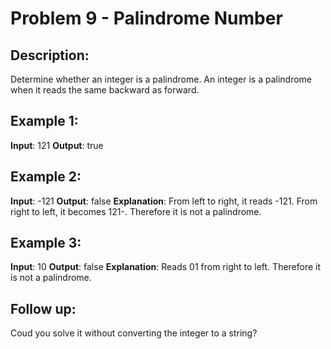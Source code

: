 # Problem 9 - Palindrome Number

## Description:
Determine whether an integer is a palindrome. An integer is a palindrome when it reads the same backward as forward.

## Example 1:
**Input**: 121
**Output**: true

## Example 2:
**Input**: -121
**Output**: false
**Explanation**: From left to right, it reads -121. From right to left, it becomes 121-. Therefore it is not a palindrome.

## Example 3:
**Input**: 10
**Output**: false
**Explanation**: Reads 01 from right to left. Therefore it is not a palindrome.

## Follow up:
Coud you solve it without converting the integer to a string?